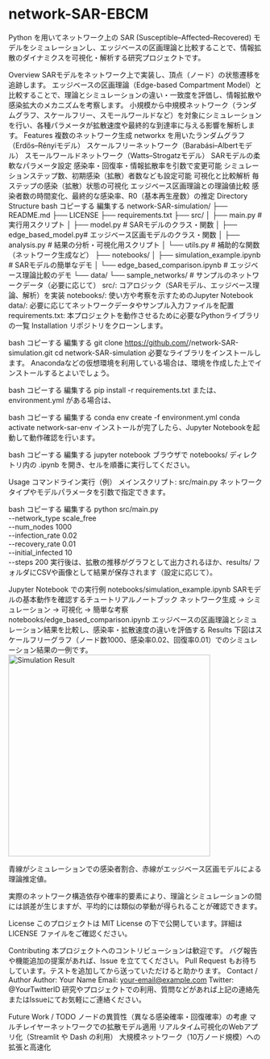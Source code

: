 # network-SAR-EBCM
Python を用いてネットワーク上の SAR (Susceptible–Affected–Recovered) モデルをシミュレーションし、エッジベースの区画理論と比較することで、情報拡散のダイナミクスを可視化・解析する研究プロジェクトです。

Overview
SARモデルをネットワーク上で実装し、頂点（ノード）の状態遷移を追跡します。
エッジベースの区画理論（Edge-based Compartment Model）と比較することで、理論とシミュレーションの違い・一致度を評価し、情報拡散や感染拡大のメカニズムを考察します。
小規模から中規模ネットワーク（ランダムグラフ、スケールフリー、スモールワールドなど）を対象にシミュレーションを行い、各種パラメータが拡散速度や最終的な到達率に与える影響を解析します。
Features
複数のネットワーク生成
networkx を用いたランダムグラフ（Erdős–Rényiモデル）
スケールフリーネットワーク（Barabási–Albertモデル）
スモールワールドネットワーク（Watts–Strogatzモデル）
SARモデルの柔軟なパラメータ設定
感染率・回復率・情報拡散率を引数で変更可能
シミュレーションステップ数、初期感染（拡散）者数なども設定可能
可視化と比較解析
毎ステップの感染（拡散）状態の可視化
エッジベース区画理論との理論値比較
感染者数の時間変化、最終的な感染率、R0（基本再生産数）の推定
Directory Structure
bash
コピーする
編集する
network-SAR-simulation/
├── README.md
├── LICENSE
├── requirements.txt
├── src/
│   ├── main.py            # 実行用スクリプト
│   ├── model.py           # SARモデルのクラス・関数
│   ├── edge_based_model.py# エッジベース区画モデルのクラス・関数
│   ├── analysis.py        # 結果の分析・可視化用スクリプト
│   └── utils.py           # 補助的な関数（ネットワーク生成など）
├── notebooks/
│   ├── simulation_example.ipynb  # SARモデルの簡単なデモ
│   └── edge_based_comparison.ipynb # エッジベース理論比較のデモ
└── data/
    └── sample_networks/   # サンプルのネットワークデータ（必要に応じて）
src/: コアロジック（SARモデル、エッジベース理論、解析）を実装
notebooks/: 使い方や考察を示すためのJupyter Notebook
data/: 必要に応じてネットワークデータやサンプル入力ファイルを配置
requirements.txt: 本プロジェクトを動作させるために必要なPythonライブラリの一覧
Installation
リポジトリをクローンします。

bash
コピーする
編集する
git clone https://github.com/<YourUserName>/network-SAR-simulation.git
cd network-SAR-simulation
必要なライブラリをインストールします。
Anacondaなどの仮想環境を利用している場合は、環境を作成した上でインストールするとよいでしょう。

bash
コピーする
編集する
pip install -r requirements.txt
または、environment.yml がある場合は、

bash
コピーする
編集する
conda env create -f environment.yml
conda activate network-sar-env
インストールが完了したら、Jupyter Notebookを起動して動作確認を行います。

bash
コピーする
編集する
jupyter notebook
ブラウザで notebooks/ ディレクトリ内の .ipynb を開き、セルを順番に実行してください。

Usage
コマンドライン実行（例）
メインスクリプト: src/main.py
ネットワークタイプやモデルパラメータを引数で指定できます。

bash
コピーする
編集する
python src/main.py \
    --network_type scale_free \
    --num_nodes 1000 \
    --infection_rate 0.02 \
    --recovery_rate 0.01 \
    --initial_infected 10 \
    --steps 200
実行後は、拡散の推移がグラフとして出力されるほか、results/ フォルダにCSVや画像として結果が保存されます（設定に応じて）。

Jupyter Notebook での実行例
notebooks/simulation_example.ipynb
SARモデルの基本動作を確認するチュートリアルノートブック
ネットワーク生成 → シミュレーション → 可視化 → 簡単な考察
notebooks/edge_based_comparison.ipynb
エッジベースの区画理論とシミュレーション結果を比較し、感染率・拡散速度の違いを評価する
Results
下図はスケールフリーグラフ（ノード数1000、感染率0.02、回復率0.01）でのシミュレーション結果の一例です。
<img src="https://user-images.githubusercontent.com/xxx/graph_example.png" width="400" alt="Simulation Result">

青線がシミュレーションでの感染者割合、赤線がエッジベース区画モデルによる理論推定値。

実際のネットワーク構造依存や確率的要素により、理論とシミュレーションの間には誤差が生じますが、平均的には類似の挙動が得られることが確認できます。

License
このプロジェクトは MIT License の下で公開しています。詳細は LICENSE ファイルをご確認ください。

Contributing
本プロジェクトへのコントリビューションは歓迎です。
バグ報告や機能追加の提案があれば、Issue を立ててください。
Pull Request もお待ちしています。テストを追加してから送っていただけると助かります。
Contact / Author
Author: Your Name
Email: your-email@example.com
Twitter: @YourTwitterID
研究やプロジェクトでの利用、質問などがあれば上記の連絡先またはIssueにてお気軽にご連絡ください。

Future Work / TODO
ノードの異質性（異なる感染確率・回復確率）の考慮
マルチレイヤーネットワークでの拡散モデル適用
リアルタイム可視化のWebアプリ化（Streamlit や Dash の利用）
大規模ネットワーク（10万ノード規模）への拡張と高速化
